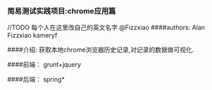 ﻿### 简易测试实践项目:chrome应用篇


//TODO 每个人在这里改自己的英文名字 @Fizzxiao
####authors:
    Alan
    Fizzxiao
    kameryf

####介绍:
    获取本地chrome浏览器历史记录,对记录的数据做可视化.

####前端：
    grunt+jquery

####后端：
    spring*

